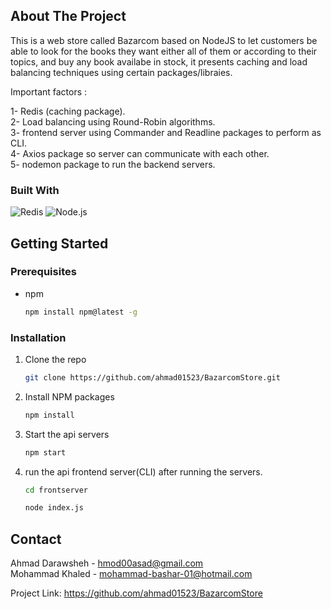 






<!-- ABOUT THE PROJECT -->
## About The Project



This is a web store called Bazarcom based on NodeJS to let customers be able to look for the books they want either all of them or according to their topics, and buy any book availabe in stock, it presents caching and load balancing techniques using certain packages/libraies. 

Important factors :

  1- Redis (caching package). <br>
  2- Load balancing using Round-Robin algorithms. <br>
  3- frontend server using Commander and Readline packages to perform as CLI. <br>
  4- Axios package so server can communicate with each other. <br>
  5- nodemon package to run the backend servers. <br>
  




### Built With



![Redis](https://img.icons8.com/color/48/000000/redis.png)
![Node.js](https://img.icons8.com/color/48/000000/nodejs.png)





<!-- GETTING STARTED -->
## Getting Started



### Prerequisites

* npm
  ```sh
  npm install npm@latest -g
  ```

### Installation



1. Clone the repo
   ```sh
   git clone https://github.com/ahmad01523/BazarcomStore.git
   ```
2. Install NPM packages
   ```sh
   npm install
   ```
3. Start the api servers
   ```sh
   npm start 
   ```

4. run the api frontend server(CLI) after running the servers.
   ```sh
   cd frontserver 
   ```
    ```sh
   node index.js
   ```     





## Contact

Ahmad Darawsheh  - hmod00asad@gmail.com <br>
Mohammad Khaled  - mohammad-bashar-01@hotmail.com <br>

Project Link: https://github.com/ahmad01523/BazarcomStore










